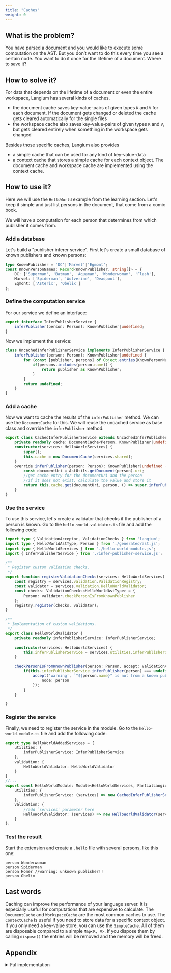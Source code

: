 ```yaml
---
title: "Caches"
weight: 0
---
```


## What is the problem?

You have parsed a document and you would like to execute some computation on the AST. But you don’t want to do this every time you see a certain node. You want to do it once for the lifetime of a document. Where to save it?

## How to solve it?

For data that depends on the lifetime of a document or even the entire workspace, Langium has several kinds of caches.

* the document cache saves key-value-pairs of given types `K` and `V` for each document. If the document gets changed or deleted the cache gets cleared automatically for the single files
* the workspace cache also saves key-value-pairs of given types `K` and `V`, but gets cleared entirely when something in the workspace gets changed

Besides those specific caches, Langium also provides

* a simple cache that can be used for any kind of key-value-data
* a context cache that stores a simple cache for each context object. The document cache and workspace cache are implemented using the context cache.

## How to use it?

Here we will use the `HelloWorld` example from the learning section. Let's keep it simple and just list persons in the document, that come from a comic book.

We will have a computation for each person that determines from which publisher it comes from.

### Add a database

Let's build a "publisher inferer service". First let's create a small database of known publishers and known persons:

```typescript
type KnownPublisher = 'DC'|'Marvel'|'Egmont';
const KnownPersonNames: Record<KnownPublisher, string[]> = {
    DC: ['Superman', 'Batman', 'Aquaman', 'Wonderwoman', 'Flash'],
    Marvel: ['Spiderman', 'Wolverine', 'Deadpool'],
    Egmont: ['Asterix', 'Obelix']
};
```

### Define the computation service

For our service we define an interface:

```typescript
export interface InferPublisherService {
    inferPublisher(person: Person): KnownPublisher|undefined;
}
```

Now we implement the service:

```typescript
class UncachedInferPublisherService implements InferPublisherService {
    inferPublisher(person: Person): KnownPublisher|undefined {
        for (const [publisher, persons] of Object.entries(KnownPersonNames)) {
            if(persons.includes(person.name)) {
                return publisher as KnownPublisher;
            }
        }
        return undefined;
    }
}
```

### Add a cache

Now we want to cache the results of the `inferPublisher` method. We can use the `DocumentCache` for this. We will reuse the uncached service as base class and override the `inferPublisher` method:

```typescript
export class CachedInferPublisherService extends UncachedInferPublisherService {
    private readonly cache: DocumentCache<Person, KnownPublisher|undefined>;
    constructor(services: HelloWorldServices) {
        super();
        this.cache = new DocumentCache(services.shared);
    }
    override inferPublisher(person: Person): KnownPublisher|undefined {
        const documentUri = AstUtils.getDocument(person).uri;
        //get cache entry for the documentUri and the person
        //if it does not exist, calculate the value and store it
        return this.cache.get(documentUri, person, () => super.inferPublisher(person));
    }
}
```

### Use the service

To use this service, let's create a validator that checks if the publisher of a person is known. Go to the `hello-world-validator.ts` file and add the following code:

```typescript
import type { ValidationAcceptor, ValidationChecks } from 'langium';
import type { HelloWorldAstType, Person } from './generated/ast.js';
import type { HelloWorldServices } from './hello-world-module.js';
import { InferPublisherService } from './infer-publisher-service.js';

/**
 * Register custom validation checks.
 */
export function registerValidationChecks(services: HelloWorldServices) {
    const registry = services.validation.ValidationRegistry;
    const validator = services.validation.HelloWorldValidator;
    const checks: ValidationChecks<HelloWorldAstType> = {
        Person: validator.checkPersonIsFromKnownPublisher
    };
    registry.register(checks, validator);
}

/**
 * Implementation of custom validations.
 */
export class HelloWorldValidator {
    private readonly inferPublisherService: InferPublisherService;

    constructor(services: HelloWorldServices) {
        this.inferPublisherService = services.utilities.inferPublisherService;
    }

    checkPersonIsFromKnownPublisher(person: Person, accept: ValidationAcceptor): void {
        if(this.inferPublisherService.inferPublisher(person) === undefined) {
            accept('warning', `"${person.name}" is not from a known publisher.`, {
                node: person
            });
        }
    }

}
```

### Register the service

Finally, we need to register the service in the module. Go to the `hello-world-module.ts` file and add the following code:

```typescript
export type HelloWorldAddedServices = {
    utilities: {
        inferPublisherService: InferPublisherService
    },
    validation: {
        HelloWorldValidator: HelloWorldValidator
    }
}
//...
export const HelloWorldModule: Module<HelloWorldServices, PartialLangiumServices & HelloWorldAddedServices> = {
    utilities: {
        inferPublisherService: (services) => new CachedInferPublisherService(services)
    },
    validation: {
        //add `services` parameter here
        HelloWorldValidator: (services) => new HelloWorldValidator(services)
    }
};
```

### Test the result

Start the extension and create a `.hello` file with several persons, like this one:

```plaintext
person Wonderwoman
person Spiderman
person Homer //warning: unknown publisher!!
person Obelix
```

## Last words

Caching can improve the performance of your language server. It is especially useful for computations that are expensive to calculate. The `DocumentCache` and `WorkspaceCache` are the most common caches to use. The `ContextCache` is useful if you need to store data for a specific context object. If you only need a key-value store, you can use the `SimpleCache`.
All of them are disposable compared to a simple `Map<K, V>`. If you dispose them by calling `dispose()` the entries will be removed and the memory will be freed.

## Appendix

<details>
<summary>Ful implementation</summary>

```typescript
import { AstUtils, DocumentCache } from "langium";
import { Person } from "./generated/ast.js";
import { HelloWorldServices } from "./hello-world-module.js";

type KnownPublisher = 'DC'|'Marvel'|'Egmont';
const KnownPersonNames: Record<KnownPublisher, string[]> = {
    DC: ['Superman', 'Batman', 'Aquaman', 'Wonderwoman', 'Flash'],
    Marvel: ['Spiderman', 'Wolverine', 'Deadpool'],
    Egmont: ['Asterix', 'Obelix']
};

export interface InferPublisherService {
    inferPublisher(person: Person): KnownPublisher|undefined;
}

class UncachedInferPublisherService implements InferPublisherService {
    inferPublisher(person: Person): KnownPublisher|undefined {
        for (const [publisher, persons] of Object.entries(KnownPersonNames)) {
            if(persons.includes(person.name)) {
                return publisher as KnownPublisher;
            }
        }
        return undefined;
    }
}

export class CachedInferPublisherService extends UncachedInferPublisherService {
    private readonly cache: DocumentCache<Person, KnownPublisher|undefined>;
    constructor(services: HelloWorldServices) {
        super();
        this.cache = new DocumentCache(services.shared);
    }
    override inferPublisher(person: Person): KnownPublisher|undefined {
        const documentUri = AstUtils.getDocument(person).uri;
        return this.cache.get(documentUri, person, () => super.inferPublisher(person));
    }
}
```

</details>
